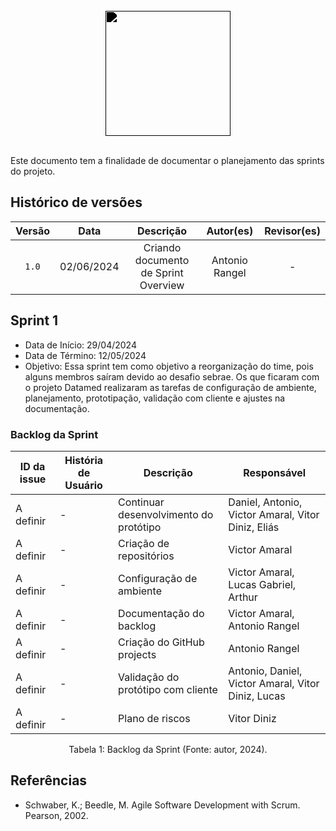 <br/>

<div style="display: flex; flex-direction: column; justify-content: center; align-items:center;">
    <img src="https://dansousamelo.github.io/RQ_ISP/assets/sprintIcon.png" width="200" height="200" style="filter: brightness(0%);"ss />
</div>

<br/>

Este documento tem a finalidade de documentar o planejamento das sprints do projeto.

## Histórico de versões

| Versão |    Data    |              Descrição               |   Autor(es)   |  Revisor(es)  |
| :----: | :--------: | :----------------------------------: | :-----------: | :-----------: |
| `1.0`  | 02/06/2024 | Criando documento de Sprint Overview | Antonio Rangel  | - |

## Sprint 1

* Data de Início: 29/04/2024
* Data de Término: 12/05/2024
* Objetivo: Essa sprint tem como objetivo a reorganização do time, pois alguns membros saíram devido ao desafio sebrae. Os que ficaram com o projeto Datamed realizaram as tarefas de configuração de ambiente, planejamento, prototipação, validação com cliente e ajustes na documentação.

### Backlog da Sprint
| ID da issue | História de Usuário | Descrição   | Responsável                 |
| ----------- | ------------------- | ----------------------------------------------------- | --------- |
| A definir   | -      | Continuar desenvolvimento do protótipo               | Daniel, Antonio, Victor Amaral, Vitor Diniz, Eliás |
| A definir   | -      | Criação de repositórios         | Victor Amaral  |
| A definir   | -      | Configuração de ambiente        | Victor Amaral, Lucas Gabriel, Arthur  |
| A definir   | -      | Documentação do backlog        | Victor Amaral, Antonio Rangel  |
| A definir   | -      | Criação do GitHub projects         | Antonio Rangel  |
| A definir   | -     | Validação do protótipo com cliente  | Antonio, Daniel, Victor Amaral, Vitor Diniz, Lucas |
| A definir   | -     | Plano de riscos  | Vitor Diniz |

<div style="text-align: center">
<p> Tabela 1: Backlog da Sprint (Fonte: autor, 2024). </p>
</div>



## Referências

 * Schwaber, K.; Beedle, M. Agile Software Development with Scrum. Pearson, 2002.